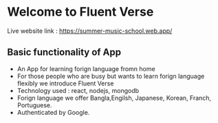 
# Welcome to Fluent Verse

Live website link : https://summer-music-school.web.app/

## Basic functionality of App
 * An App for learning forign language fromn home
 * For those people who are busy but wants to learn forign language flexibly we introduce Fluent Verse
 * Technology used : react, nodejs, mongodb
  * Forign language we offer Bangla,Engilsh, Japanese, Korean, Franch, Portuguese.
 * Authenticated by Google.



